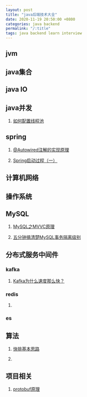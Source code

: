 ```yaml
---
layout: post
title: "java后端技术大全"
date: 2020-11-19 20:50:00 +0800
categories: java backend
permalink: "/:title"
tags: java backend learn interview
---
```


## jvm

## java集合

## java IO

## java并发
1. [如何配置线程池](https://blog.csdn.net/u014203449/article/details/84891460)

## spring
1. [@Autowired注解的实现原理](https://juejin.cn/post/6844903957135884295)

2. [Spring启动过程（一）](https://juejin.cn/post/6844903601089806343)

    


## 计算机网络

## 操作系统

## MySQL
1. [MySQL之MVVC原理](https://blog.csdn.net/huaishu/article/details/89924250)

2. [五分钟搞清楚MySQL事务隔离级别](https://www.jianshu.com/p/4e3edbedb9a8)

## 分布式服务中间件

### kafka

1. [Kafka为什么速度那么快？](https://juejin.cn/post/6844903840332922893)

### redis

1. 

### es

## 算法
1. [快排基本思路](https://blog.csdn.net/code_ac/article/details/74158681)

2. 

## 项目相关
1. [protobuf原理](https://www.cnblogs.com/onlysun/articles/4569595.html)
<!--stackedit_data:
eyJoaXN0b3J5IjpbMTc4MjU5Mjc5LC01MjAxMTA1MTNdfQ==
-->